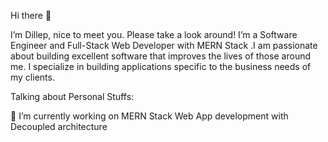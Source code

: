 Hi there 👋


I’m Dillep, nice to meet you. Please take a look around!
I’m a Software Engineer and Full-Stack Web Developer with MERN Stack .I am passionate about building excellent software that improves the lives of those around me. I specialize in building applications specific to the business needs of my clients.

Talking about Personal Stuffs:

🔭 I’m currently working on MERN Stack Web App development with Decoupled architecture
